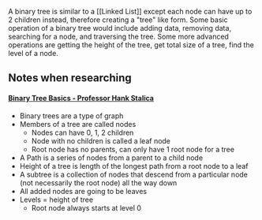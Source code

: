 A binary tree is similar to a [[Linked List]] except each node can have up to 2 children instead, therefore creating a "tree" like form. Some basic operation of a binary tree would include adding data, removing data, searching for a node, and traversing the tree. Some more advanced operations are getting the height of the tree, get total size of a tree, find the level of a node.

## Notes when researching
#### [Binary Tree Basics - Professor Hank Stalica](https://youtube.com/watch?v=5p5rOZh03pg)
- Binary trees are a type of graph
- Members of a tree are called nodes
	- Nodes can have 0, 1, 2 children
	- Node with no children is called a leaf node
	- Root node has no parents, can only have 1 root node for a tree
- A Path is a series of nodes from a parent to a child node
- Height of a tree is length of the longest path from a root node to a leaf
- A subtree is a collection of nodes that descend from a particular node (not necessarily the root node) all the way down
- All added nodes are going to be leaves
- Levels = height of tree
	- Root node always starts at level 0

